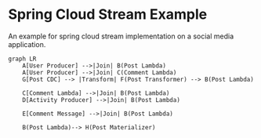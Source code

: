 # Spring Cloud Stream Example

An example for spring cloud stream implementation on a social media application.
```mermaid
graph LR
    A[User Producer] -->|Join| B(Post Lambda)
    A[User Producer] -->|Join| C(Comment Lambda)
    G[Post CDC] --> |Transform| F(Post Transformer) --> B(Post Lambda)

    C[Comment Lambda] -->|Join| B(Post Lambda)
    D[Activity Producer] -->|Join| B(Post Lambda)

    E[Comment Message] -->|Join| B(Post Lambda)

    B(Post Lambda)--> H(Post Materializer)
```